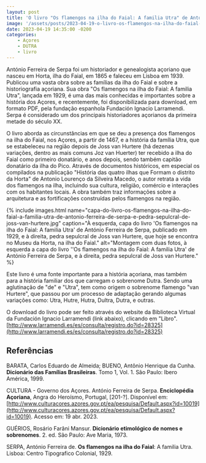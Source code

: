 ```yaml
---
layout: post
title: 'O livro "Os flamengos na ilha do Faial: A familia Utra" de António Ferreira de Serpa disponível para download (PDF)'
image: '/assets/posts/2023-04-19-o-livro-os-flamengos-na-ilha-do-faial-a-familia-utra-de-antonio-ferreira-de-serpa-disponivel-para-download-pdf/cover.jpg'
date: 2023-04-19 14:35:00 -0200
categories:
    - Açores
    - DUTRA
    - livro
---
```


António Ferreira de Serpa foi um historiador e genealogista açoriano que nasceu em Horta, ilha do Faial, em 1865 e faleceu em Lisboa em 1939. Publicou uma vasta obra sobre as famílias da ilha do Faial e sobre a historiografia açoriana. Sua obra "Os flamengos na ilha do Faial: A familia Utra", lançada em 1929, é uma das mais conhecidas e importantes sobre a história dos Açores, e recentemente, foi disponibilizada para download, em formato PDF, pela fundação espanhola Fundación Ignacio Larramendi. Serpa é considerado um dos principais historiadores açorianos da primeira metade do século XX.

O livro aborda as circunstâncias em que se deu a presença dos flamengos na ilha do Faial, nos Açores, a partir de 1467, e a história da família Utra, que se estabeleceu na região depois de Joss van Hurtere (há dezenas variações, dentro as mais comuns Joz van Huerter) ter recebido a ilha do Faial como primeiro donatário, e anos depois, sendo também capitão donatário da ilha do Pico. Através de documentos históricos, em especial os compilados na publicação "História das quatro ilhas que Formam o distrito da Horta" de Antonio Lourenço da Silveira Macedo, o autor retrata a vida dos flamengos na ilha, incluindo sua cultura, religião, comércio e interações com os habitantes locais. A obra também traz informações sobre a arquitetura e as fortificações construídas pelos flamengos na região.

{% include images.html name="capa-do-livro-os-flamengos-na-ilha-do-faial-a-familia-utra-de-antonio-ferreira-de-serpa-e-pedra-sepulcral-de-joss-van-hurtere.jpg" caption="À esquerda, capa do livro 'Os flamengos na ilha do Faial: A familia Utra' de António Ferreira de Serpa, publicado em 1929, e à direita, pedra sepulcral de Joss van Hurtere, que hoje se encontra no Museu da Horta, na ilha do Faial." alt="Montagem com duas fotos, à esquerda a capa do livro ''Os flamengos na ilha do Faial: A familia Utra' de António Ferreira de Serpa, e à direita, pedra sepulcral de Joss van Hurtere." %}

Este livro é uma fonte importante para a história açoriana, mas também para a história familiar dos que carregam o sobrenome Dutra. Sendo uma aglutinação de "de" e "Utra", tem como origem o sobrenome flamengo "van Hurtere", que passou por um processo de adaptação gerando algumas variações como: Utra, Hutre, Hutra, Dultra, Dutra, e outras.

O download do livro pode ser feito através do website da Biblioteca Virtual da Fundación Ignacio Larramendi (link abaixo), clicando em "Libro".
[http://www.larramendi.es/es/consulta/registro.do?id=28325](http://www.larramendi.es/es/consulta/registro.do?id=28325)

## Referências

BARATA, Carlos Eduardo de Almeida; BUENO, Antônio Henrique da Cunha. **Dicionário das Famílias Brasileiras**. Tomo 1, Vol. 1. São Paulo: Ibero América, 1999.

CULTURA - Governo dos Açores. António Ferreira de Serpa. **Enciclopédia Açoriana**, Angra do Heroísmo, Portugal, [201-?]. Disponível em: [http://www.culturacores.azores.gov.pt/ea/pesquisa/Default.aspx?id=10019](http://www.culturacores.azores.gov.pt/ea/pesquisa/Default.aspx?id=10019). Acesso em: 19 abr. 2023.

GUÉRIOS, Rosário Farâni Mansur. **Dicionário etimológico de nomes e sobrenomes**. 2. ed. São Paulo: Ave Maria, 1973.

SERPA, António Ferreira de. **Os flamengos na ilha do Faial**: A familia Utra. Lisboa: Centro Tipografico Colonial, 1929.
